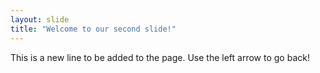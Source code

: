 ```yaml
---
layout: slide
title: "Welcome to our second slide!"
---
```

This is a new line to be added to the page.
Use the left arrow to go back!

